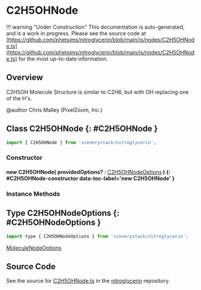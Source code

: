 # C2H5OHNode

!!! warning "Under Construction"
    This documentation is auto-generated, and is a work in progress. Please see the source code at
    [https://github.com/phetsims/nitroglycerin/blob/main/js/nodes/C2H5OHNode.ts](https://github.com/phetsims/nitroglycerin/blob/main/js/nodes/C2H5OHNode.ts) for the most up-to-date information.

## Overview

C2H5OH Molecule
Structure is similar to C2H6, but with OH replacing one of the H's.

@author Chris Malley (PixelZoom, Inc.)

## Class C2H5OHNode {: #C2H5OHNode }


```js
import { C2H5OHNode } from 'scenerystack/nitroglycerin';
```
### Constructor

#### new C2H5OHNode( providedOptions? : <span style="font-weight: 400;">[C2H5OHNodeOptions](../nitroglycerin/C2H5OHNode.md#C2H5OHNodeOptions)</span> ) {: #C2H5OHNode-constructor data-toc-label='new C2H5OHNode' }

### Instance Methods





## Type C2H5OHNodeOptions {: #C2H5OHNodeOptions }


```js
import type { C2H5OHNodeOptions } from 'scenerystack/nitroglycerin';
```


[MoleculeNodeOptions](../nitroglycerin/MoleculeNode.md#MoleculeNodeOptions)



## Source Code

See the source for [C2H5OHNode.ts](https://github.com/phetsims/nitroglycerin/blob/main/js/nodes/C2H5OHNode.ts) in the [nitroglycerin](https://github.com/phetsims/nitroglycerin) repository.
